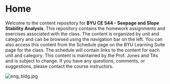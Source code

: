 # Home

Welcome to the content repository for **BYU CE 544 - Seepage and Slope Stability Analysis**. This repository contains the homework assignments and exercises associated with the class. The content is organized by unit and category and can be browsed using the navigation bar on the left. You can also access this content from the Schedule page on the BYU Learning Suite page for the class.  The schedule will contain links to the content for each unit and category. This content is maintained by the Prof. Jones and TAs and is subject to change. If you have any questions, comments, or suggestions, please contact the course instructors.

![eng_bldg.jpg](images/eng_bldg.jpg)
